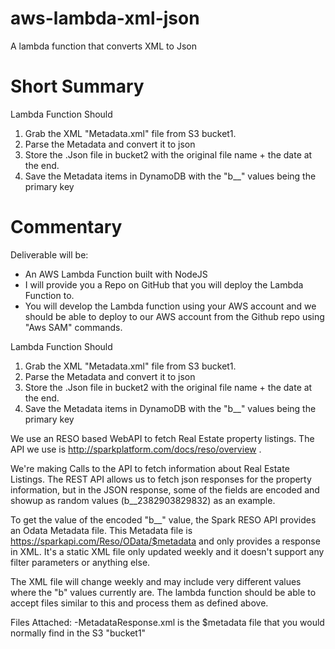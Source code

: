 # aws-lambda-xml-json
A lambda function that converts XML to Json


# Short Summary
Lambda Function Should
1. Grab the XML "Metadata.xml" file from S3 bucket1.
2. Parse the Metadata and convert it to json
3. Store the .Json file in bucket2 with the original file name + the date at the end.
4. Save the Metadata items in DynamoDB with the "b__" values being the primary key


# Commentary

Deliverable will be:
- An AWS Lambda Function built with NodeJS
- I will provide you a Repo on GitHub that you will deploy the Lambda Function to.
- You will develop the Lambda function using your AWS account and we should be able to deploy to our AWS account from the Github repo using "Aws SAM" commands.

Lambda Function Should
1. Grab the XML "Metadata.xml" file from S3 bucket1.
2. Parse the Metadata and convert it to json
3. Store the .Json file in bucket2 with the original file name + the date at the end.
4. Save the Metadata items in DynamoDB with the "b__" values being the primary key

We use an RESO based WebAPI to fetch Real Estate property listings. The API we use is http://sparkplatform.com/docs/reso/overview .

We're making Calls to the API to fetch information about Real Estate Listings. The REST API allows us to fetch json responses for the property information, but in the JSON response, some of the fields are encoded and showup as random values (b__2382903829832) as an example.

To get the value of the encoded "b__" value, the Spark RESO API provides an Odata Metadata file. This Metadata file is https://sparkapi.com/Reso/OData/$metadata and only provides a response in XML. It's a static XML file only updated weekly and it doesn't support any filter parameters or anything else.

The XML file will change weekly and may include very different values where the "b" values currently are. The lambda function should be able to accept files similar to this and process them as defined above.

Files Attached:
-MetadataResponse.xml is the $metadata file that you would normally find in the S3 "bucket1"